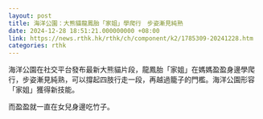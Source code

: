 ```yaml
---
layout: post
title: 海洋公園：大熊貓龍鳳胎「家姐」學爬行　步姿漸見純熟
date: 2024-12-28 18:51:21.000000000 +08:00
link: https://news.rthk.hk/rthk/ch/component/k2/1785309-20241228.htm
categories: rthk
---
```


海洋公園在社交平台發布最新大熊貓片段，龍鳳胎「家姐」在媽媽盈盈身邊學爬行，步姿漸見純熟，可以撐起四肢行走一段，再越過籠子的門檻。海洋公園形容「家姐」獲得新技能。

而盈盈就一直在女兒身邊吃竹子。
